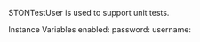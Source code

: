 STONTestUser is used to support unit tests.Instance Variables	enabled:		<Boolean>	password:	<String>	username:	<String>